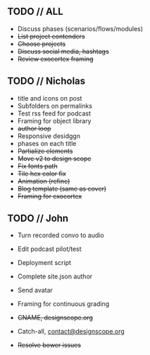 ## TODO // ALL


- Discuss phases (scenarios/flows/modules)
- ~~List project contenders~~
- ~~Choose projects~~
- ~~Discuss social media, hashtags~~
- ~~Review exocortex framing~~

## TODO // Nicholas

- title and icons on post
- Subfolders on permalinks
- Test rss feed for podcast
- Framing for object library
- ~~author loop~~
- Responsive desidggn
- phases on each title
- ~~Partialize elements~~
- ~~Move v2 to design scope~~
- ~~Fix fonts path~~
- ~~Tile hex color fix~~
- ~~Animation (refine)~~
- ~~Blog template (same as cover)~~
- ~~Framing for exocortex~~

## TODO // John

- Turn recorded convo to audio
- Edit podcast pilot/test
- Deployment script
- Complete site.json author
- Send avatar
- Framing for continuous grading

- ~~CNAME, designscope.org~~
- Catch-all, contact@designscope.org
- ~~Resolve bower issues~~
